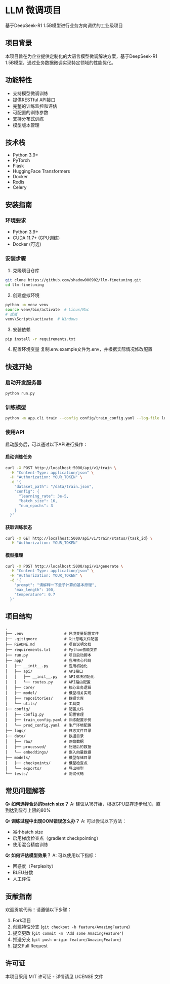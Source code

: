 # LLM 微调项目

基于DeepSeek-R1 1.5B模型进行业务方向调优的工业级项目

## 项目背景
本项目旨在为企业提供定制化的大语言模型微调解决方案，基于DeepSeek-R1 1.5B模型，通过业务数据微调实现特定领域的性能优化。

## 功能特性
- 支持模型微调训练
- 提供RESTful API接口
- 完整的训练监控和评估
- 可配置的训练参数
- 支持分布式训练
- 模型版本管理

## 技术栈
- Python 3.9+
- PyTorch
- Flask
- HuggingFace Transformers
- Docker
- Redis
- Celery

## 安装指南

### 环境要求
- Python 3.9+
- CUDA 11.7+ (GPU训练)
- Docker (可选)

### 安装步骤
1. 克隆项目仓库
```bash
git clone https://github.com/shadow000902/llm-finetuning.git
cd llm-finetuning
```

2. 创建虚拟环境
```bash
python -m venv venv
source venv/bin/activate  # Linux/Mac
# 或者
venv\Scripts\activate  # Windows
```

3. 安装依赖
```bash
pip install -r requirements.txt
```

4. 配置环境变量
复制.env.example文件为.env，并根据实际情况修改配置

## 快速开始

### 启动开发服务器
```bash
python run.py
```

### 训练模型
```bash
python -m app.cli train --config config/train_config.yaml --log-file logs/training.log
```

### 使用API
启动服务后，可以通过以下API进行操作：

#### 启动训练任务
```bash
curl -X POST http://localhost:5000/api/v1/train \
  -H "Content-Type: application/json" \
  -H "Authorization: YOUR_TOKEN" \
  -d '{
    "dataset_path": "/data/train.json",
    "config": {
      "learning_rate": 3e-5,
      "batch_size": 16,
      "num_epochs": 3
    }
  }'
```

#### 获取训练状态
```bash
curl -X GET http://localhost:5000/api/v1/train/status/{task_id} \
  -H "Authorization: YOUR_TOKEN"
```

#### 模型推理
```bash
curl -X POST http://localhost:5000/api/v1/generate \
  -H "Content-Type: application/json" \
  -H "Authorization: YOUR_TOKEN" \
  -d '{
    "prompt": "请解释一下量子计算的基本原理",
    "max_length": 100,
    "temperature": 0.7
  }'
```

## 项目结构
```
.
├── .env                  # 环境变量配置文件
├── .gitignore            # Git忽略文件配置
├── README.md             # 项目说明文档
├── requirements.txt      # Python依赖文件
├── run.py                # 项目启动脚本
├── app/                  # 应用核心代码
│   ├── __init__.py       # 应用初始化
│   ├── api/              # API接口
│   │   ├── __init__.py   # API模块初始化
│   │   └── routes.py     # API路由配置
│   ├── core/             # 核心业务逻辑
│   ├── model/            # 模型相关实现
│   ├── repositories/     # 数据仓库
│   └── utils/            # 工具类
├── config/               # 配置文件
│   ├── config.py         # 配置管理
│   ├── train_config.yaml # 训练配置示例
│   └── prod_config.yaml  # 生产环境配置
├── logs/                 # 日志文件目录
├── data/                 # 数据目录
│   ├── raw/              # 原始数据
│   ├── processed/        # 处理后的数据
│   └── embeddings/       # 嵌入向量数据
├── models/               # 模型存储目录
│   ├── checkpoints/      # 模型检查点
│   └── exports/          # 导出模型
└── tests/                # 测试代码
```

## 常见问题解答

**Q: 如何选择合适的batch size？**
A: 建议从16开始，根据GPU显存逐步增加，直到达到显存上限的80%

**Q: 训练过程中出现OOM错误怎么办？**
A: 可以尝试以下方法：
   - 减小batch size
   - 启用梯度检查点（gradient checkpointing）
   - 使用混合精度训练

**Q: 如何评估模型效果？**
A: 可以使用以下指标：
   - 困惑度（Perplexity）
   - BLEU分数
   - 人工评估

## 贡献指南
欢迎贡献代码！请遵循以下步骤：
1. Fork项目
2. 创建特性分支 (`git checkout -b feature/AmazingFeature`)
3. 提交更改 (`git commit -m 'Add some AmazingFeature'`)
4. 推送分支 (`git push origin feature/AmazingFeature`)
5. 提交Pull Request

## 许可证
本项目采用 MIT 许可证 - 详情请见 LICENSE 文件 